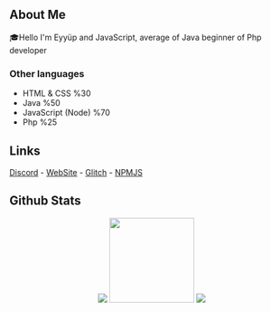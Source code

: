 ## About Me

🎓Hello I'm Eyyüp and JavaScript, average of Java beginner of Php developer

### Other languages

* HTML & CSS %30
* Java %50
* JavaScript (Node) %70
* Php %25

## Links

[Discord](https://discord.gg/zrEpUUBX) - [WebSite](https://eyyuepguelen.xyz) - [Glitch](https://glitch.com/@zRooter) - [NPMJS](https://www.npmjs.com/~eyp57tr)

## Github Stats
</p>
<p align="center">
   <img src="https://github-readme-stats.vercel.app/api/top-langs/?username=eyp57&theme=dark&count_private=true&show_icons=true&hide_border=true" />
   <img src="https://github-readme-stats.vercel.app/api?username=eyp57&count_private=true&show_icons=true&theme=dark&hide_border=true" width="%100" height="150px" />
   <img src="https://github-profile-trophy.vercel.app/?username=eyp57" />
</p>
